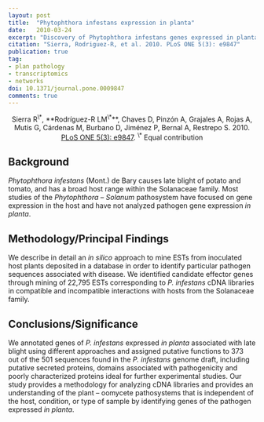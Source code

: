 ```yaml
---
layout: post
title:  "Phytophthora infestans expression in planta"
date:   2010-03-24
excerpt: "Discovery of Phytophthora infestans genes expressed in planta through mining of cDNA libraries."
citation: "Sierra, Rodriguez-R, et al. 2010. PLoS ONE 5(3): e9847"
publication: true
tag:
- plan pathology
- transcriptomics
- networks
doi: 10.1371/journal.pone.0009847
comments: true
---
```


<center>
  Sierra R<sup>\*</sup>, **Rodríguez-R LM<sup>\*</sup>**, Chaves D, Pinzón A, Grajales A, Rojas A, Mutis G, Cárdenas M, Burbano D, Jiménez P, Bernal A, Restrepo S. 2010.
  <a href='https://doi.org/10.1371/journal.pone.0009847'>PLoS ONE 5(3): e9847</a>. <sup>\*</sup> Equal contribution
</center>

## Background
*Phytophthora infestans* (Mont.) de Bary causes late blight of potato and tomato, and has a broad host range within the Solanaceae family. Most studies of the *Phytophthora* – *Solanum* pathosystem have focused on gene expression in the host and have not analyzed pathogen gene expression *in planta*.

## Methodology/Principal Findings
We describe in detail an *in silico* approach to mine ESTs from inoculated host plants deposited in a database in order to identify particular pathogen sequences associated with disease. We identified candidate effector genes through mining of 22,795 ESTs corresponding to *P. infestans* cDNA libraries in compatible and incompatible interactions with hosts from the Solanaceae family.

## Conclusions/Significance
We annotated genes of *P. infestans* expressed *in planta* associated with late blight using different approaches and assigned putative functions to 373 out of the 501 sequences found in the *P. infestans* genome draft, including putative secreted proteins, domains associated with pathogenicity and poorly characterized proteins ideal for further experimental studies. Our study provides a methodology for analyzing cDNA libraries and provides an understanding of the plant – oomycete pathosystems that is independent of the host, condition, or type of sample by identifying genes of the pathogen expressed *in planta*.
